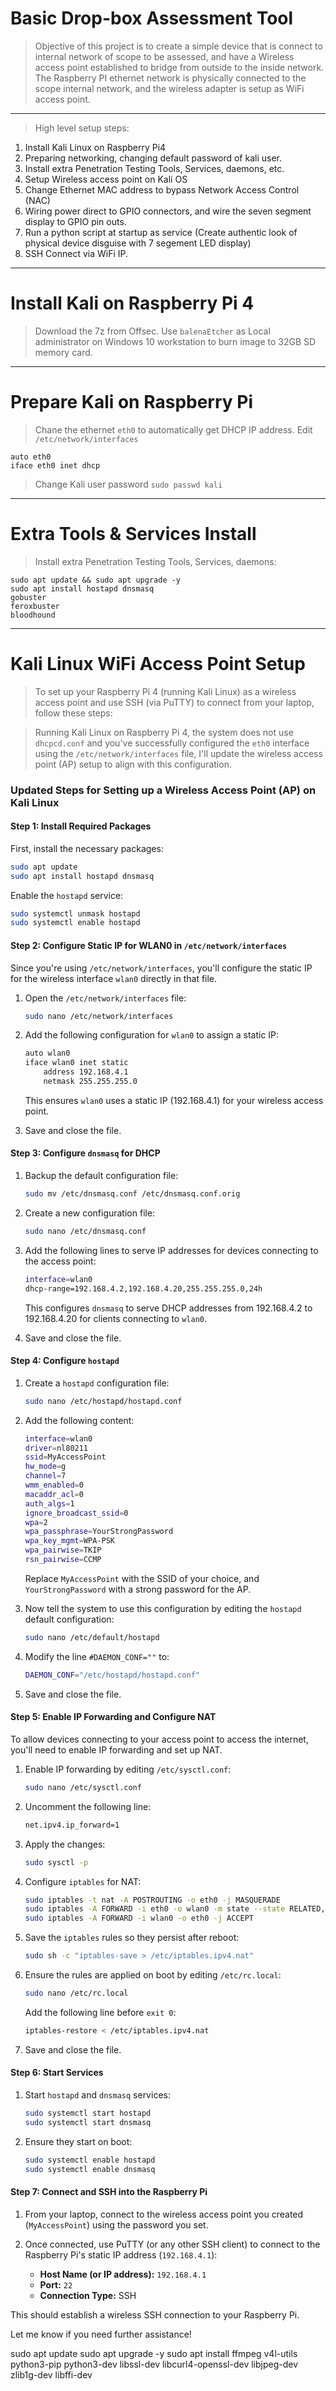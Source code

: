 # Basic Drop-box Assessment Tool

>Objective of this project is to create a simple device that is connect to internal network of scope to be assessed, and have a Wireless access point established to bridge from outside to the inside network.
>The Raspberry PI ethernet network is physically connected to the scope internal network, and the wireless adapter is setup as WiFi access point.

----  

>High level setup steps:

1. Install Kali Linux on Raspberry Pi4
2. Preparing networking, changing default password of kali user.
3. Install extra Penetration Testing Tools, Services, daemons, etc.
4. Setup Wireless access point on Kali OS
5. Change Ethernet MAC address to bypass Network Access Control (NAC)
6. Wiring power direct to GPIO connectors, and wire the seven segment display to GPIO pin outs.
7. Run a python script at startup as service (Create authentic look of physical device disguise with 7 segement LED display)
8. SSH Connect via WiFi IP.

----  

# Install Kali on Raspberry Pi 4

>Download the 7z from Offsec.
>Use `balenaEtcher` as Local administrator on Windows 10 workstation to burn image to 32GB SD memory card.

----  

# Prepare Kali on Raspberry Pi  

>Chane the ethernet `eth0` to automatically get DHCP IP address.
>Edit `/etc/network/interfaces`  

```
auto eth0
iface eth0 inet dhcp
```

>Change Kali user password `sudo passwd kali`

----  

# Extra Tools & Services Install

>Install extra Penetration Testing Tools, Services, daemons:

```
sudo apt update && sudo apt upgrade -y
sudo apt install hostapd dnsmasq
gobuster
feroxbuster
bloodhound
```

----  

# Kali Linux WiFi Access Point Setup  

>To set up your Raspberry Pi 4 (running Kali Linux) as a wireless access point and use SSH (via PuTTY) to connect from your laptop, follow these steps:

>Running Kali Linux on Raspberry Pi 4, the system does not use `dhcpcd.conf` and you've successfully configured the `eth0` interface using the `/etc/network/interfaces` file, I'll update the wireless access point (AP) setup to align with this configuration.  

### Updated Steps for Setting up a Wireless Access Point (AP) on Kali Linux

#### Step 1: Install Required Packages
First, install the necessary packages:

```bash
sudo apt update
sudo apt install hostapd dnsmasq
```

Enable the `hostapd` service:

```bash
sudo systemctl unmask hostapd
sudo systemctl enable hostapd
```

#### Step 2: Configure Static IP for WLAN0 in `/etc/network/interfaces`

Since you're using `/etc/network/interfaces`, you'll configure the static IP for the wireless interface `wlan0` directly in that file.

1. Open the `/etc/network/interfaces` file:

   ```bash
   sudo nano /etc/network/interfaces
   ```

2. Add the following configuration for `wlan0` to assign a static IP:

   ```bash
   auto wlan0
   iface wlan0 inet static
       address 192.168.4.1
       netmask 255.255.255.0
   ```

   This ensures `wlan0` uses a static IP (192.168.4.1) for your wireless access point.

3. Save and close the file.

#### Step 3: Configure `dnsmasq` for DHCP

1. Backup the default configuration file:

   ```bash
   sudo mv /etc/dnsmasq.conf /etc/dnsmasq.conf.orig
   ```

2. Create a new configuration file:

   ```bash
   sudo nano /etc/dnsmasq.conf
   ```

3. Add the following lines to serve IP addresses for devices connecting to the access point:

   ```bash
   interface=wlan0
   dhcp-range=192.168.4.2,192.168.4.20,255.255.255.0,24h
   ```

   This configures `dnsmasq` to serve DHCP addresses from 192.168.4.2 to 192.168.4.20 for clients connecting to `wlan0`.

4. Save and close the file.

#### Step 4: Configure `hostapd`

1. Create a `hostapd` configuration file:

   ```bash
   sudo nano /etc/hostapd/hostapd.conf
   ```

2. Add the following content:

   ```bash
   interface=wlan0
   driver=nl80211
   ssid=MyAccessPoint
   hw_mode=g
   channel=7
   wmm_enabled=0
   macaddr_acl=0
   auth_algs=1
   ignore_broadcast_ssid=0
   wpa=2
   wpa_passphrase=YourStrongPassword
   wpa_key_mgmt=WPA-PSK
   wpa_pairwise=TKIP
   rsn_pairwise=CCMP
   ```

   Replace `MyAccessPoint` with the SSID of your choice, and `YourStrongPassword` with a strong password for the AP.

3. Now tell the system to use this configuration by editing the `hostapd` default configuration:

   ```bash
   sudo nano /etc/default/hostapd
   ```

4. Modify the line `#DAEMON_CONF=""` to:

   ```bash
   DAEMON_CONF="/etc/hostapd/hostapd.conf"
   ```

5. Save and close the file.

#### Step 5: Enable IP Forwarding and Configure NAT

To allow devices connecting to your access point to access the internet, you'll need to enable IP forwarding and set up NAT.

1. Enable IP forwarding by editing `/etc/sysctl.conf`:

   ```bash
   sudo nano /etc/sysctl.conf
   ```

2. Uncomment the following line:

   ```bash
   net.ipv4.ip_forward=1
   ```

3. Apply the changes:

   ```bash
   sudo sysctl -p
   ```

4. Configure `iptables` for NAT:

   ```bash
   sudo iptables -t nat -A POSTROUTING -o eth0 -j MASQUERADE
   sudo iptables -A FORWARD -i eth0 -o wlan0 -m state --state RELATED,ESTABLISHED -j ACCEPT
   sudo iptables -A FORWARD -i wlan0 -o eth0 -j ACCEPT
   ```

5. Save the `iptables` rules so they persist after reboot:

   ```bash
   sudo sh -c "iptables-save > /etc/iptables.ipv4.nat"
   ```

6. Ensure the rules are applied on boot by editing `/etc/rc.local`:

   ```bash
   sudo nano /etc/rc.local
   ```

   Add the following line before `exit 0`:

   ```bash
   iptables-restore < /etc/iptables.ipv4.nat
   ```

7. Save and close the file.

#### Step 6: Start Services

1. Start `hostapd` and `dnsmasq` services:

   ```bash
   sudo systemctl start hostapd
   sudo systemctl start dnsmasq
   ```

2. Ensure they start on boot:

   ```bash
   sudo systemctl enable hostapd
   sudo systemctl enable dnsmasq
   ```

#### Step 7: Connect and SSH into the Raspberry Pi

1. From your laptop, connect to the wireless access point you created (`MyAccessPoint`) using the password you set.

2. Once connected, use PuTTY (or any other SSH client) to connect to the Raspberry Pi's static IP address (`192.168.4.1`):

   - **Host Name (or IP address):** `192.168.4.1`
   - **Port:** `22`
   - **Connection Type:** SSH

This should establish a wireless SSH connection to your Raspberry Pi.

Let me know if you need further assistance!


sudo apt update
sudo apt upgrade -y
sudo apt install ffmpeg v4l-utils python3-pip python3-dev libssl-dev libcurl4-openssl-dev libjpeg-dev zlib1g-dev libffi-dev


